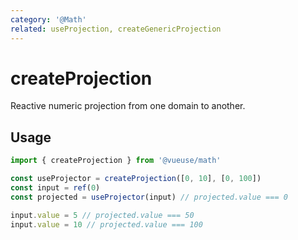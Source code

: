 ```yaml
---
category: '@Math'
related: useProjection, createGenericProjection
---
```


# createProjection

Reactive numeric projection from one domain to another.

## Usage

```ts
import { createProjection } from '@vueuse/math'

const useProjector = createProjection([0, 10], [0, 100])
const input = ref(0)
const projected = useProjector(input) // projected.value === 0

input.value = 5 // projected.value === 50
input.value = 10 // projected.value === 100
```
